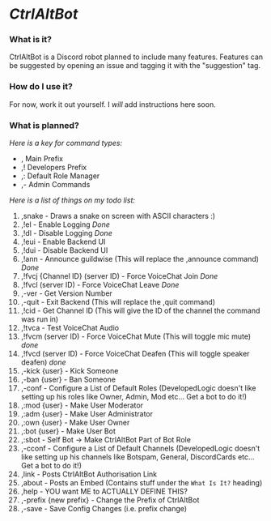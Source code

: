 # __*CtrlAltBot*__

### __What is it?__
CtrlAltBot is a Discord robot planned to include many features. Features can be suggested by opening an issue and tagging it with the "suggestion" tag.

### __How do I use it?__
For now, work it out yourself. I *will* add instructions here soon.

### __What is planned?__
*Here is a key for command types:*
- , Main Prefix
- ,! Developers Prefix
- ,: Default Role Manager
- ,- Admin Commands

*Here is a list of things on my todo list:*
1. ,snake - Draws a snake on screen with ASCII characters :)
2. ,!el - Enable Logging *Done*
3. ,!dl - Disable Logging *Done*
4. ,!eui - Enable Backend UI
5. ,!dui - Disable Backend UI
6. ,!ann - Announce guildwise (This will replace the ,announce command) *Done*
7. ,!fvcj {Channel ID} (server ID) - Force VoiceChat Join *Done*
8. ,!fvcl (server ID) - Force VoiceChat Leave *Done*
9. ,-ver - Get Version Number
10. ,-quit - Exit Backend (This will replace the ,quit command)
11. ,!cid - Get Channel ID (This will give the ID of the channel the command was run in)
12. ,!tvca - Test VoiceChat Audio
13. ,!fvcm (server ID) - Force VoiceChat Mute (This will toggle mic mute) *done*
14. ,!fvcd (server ID) - Force VoiceChat Deafen (This will toggle speaker deafen) *done*
15. ,-kick {user} - Kick Someone
16. ,-ban {user} - Ban Someone
17. ,-conf - Configure a List of Default Roles (DevelopedLogic doesn't like setting up his roles like Owner, Admin, Mod etc... Get a bot to do it!)
18. ,:mod {user} - Make User Moderator
19. ,:adm {user} - Make User Administrator
20. ,:own {user} - Make User Owner
21. ,:bot {user} - Make User Bot
22. ,:sbot - Self Bot -> Make CtrlAltBot Part of Bot Role
23. ,-cconf - Configure a List of Default Channels (DevelopedLogic doesn't like setting up his channels like Botspam, General, DiscordCards etc... Get a bot to do it!)
24. ,link - Posts CtrlAltBot Authorisation Link
25. ,about - Posts an Embed (Contains stuff under the `What Is It?` heading)
26. ,help - YOU want ME to ACTUALLY DEFINE THIS?
27. ,-prefix {new prefix} - Change the Prefix of CtrlAltBot
28. ,-save - Save Config Changes (i.e. prefix change)
